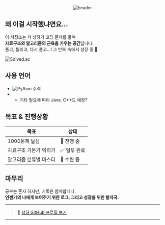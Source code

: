 <div align="center">
  <img src="https://capsule-render.vercel.app/api?type=waving&color=0:5BCEFA,100:004AAD&height=200&section=header&text=성하의%20코딩%20공부&fontSize=40&fontColor=ffffff" alt="header">
</div>

## 왜 이걸 시작했냐면요...

이 저장소는 저 성하가 코딩 문제를 풀며  
**자료구조와 알고리즘의 근육을 키우는 공간**입니다.  
풀고, 틀리고, 다시 풀고...! 그 반복 속에서 성장 중 💪  

  <img alt="Solved.ac" src="https://mazassumnida.wtf/api/v2/generate_badge?boj=julle0123">

## 사용 언어

- ![Python](https://img.shields.io/badge/Python-3776AB?style=flat-square&logo=python&logoColor=white) 주력
- + 기타 필요에 따라 Java, C++도 예정?

## 목표 & 진행상황

| 목표 | 상태 |
|------|------|
| 1000문제 달성 | 🔄 진행 중 |
| 자료구조 기본기 익히기 | ✅ 일부 완료 |
| 알고리즘 분류별 마스터 | 🧠 수련 중 |


## 마무리

공부는 혼자 하지만, 기록은 함께합니다.  
**언젠가의 나에게 보여주기 위한 로그, 그리고 성장을 위한 발자국.**

---

> 🔗 [성하 GitHub 프로필 보기](https://github.com/julle0123)

---

